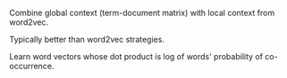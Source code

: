 Combine global context (term-document matrix) with local context from word2vec.

Typically better than word2vec strategies.

Learn word vectors whose dot product is log of words' probability of co-occurrence.

